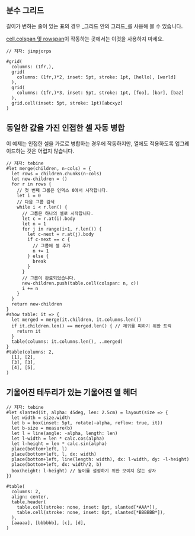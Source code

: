 ## 분수 그리드

길이가 변하는 줄이 있는 표의 경우 _그리드 안의 그리드_를 사용해 볼 수 있습니다.

<div class="warning">
<a href="https://typst.app/docs/reference/model/table/#definitions-cell-colspan">cell.colspan 및 rowspan</a>이 작동하는 곳에서는 이것을 사용하지 마세요.
</div>

```typ
// 저자: jimpjorps

#grid(
  columns: (1fr,),
  grid(
    columns: (1fr,)*2, inset: 5pt, stroke: 1pt, [hello], [world]
  ),
  grid(
    columns: (1fr,)*3, inset: 5pt, stroke: 1pt, [foo], [bar], [baz]
  ),
  grid.cell(inset: 5pt, stroke: 1pt)[abcxyz]
)
```

## 동일한 값을 가진 인접한 셀 자동 병합

이 예제는 인접한 셀을 가로로 병합하는 경우에 작동하지만, 열에도 적용하도록 업그레이드하는 것은 어렵지 않습니다.

```typ
// 저자: tebine
#let merge(children, n-cols) = {
  let rows = children.chunks(n-cols)
  let new-children = ()
  for r in rows {
    // 첫 번째 그룹은 인덱스 0에서 시작합니다.
    let i = 0 
    // 다음 그룹 검색
    while i < r.len() {
      // 그룹은 하나의 셀로 시작합니다.
      let c = r.at(i).body
      let n = 1
      for j in range(i+1, r.len()) {
        let c-next = r.at(j).body
        if c-next == c {
          // 그룹에 셀 추가
          n += 1
        } else {
          break
        }
      }
      // 그룹이 완료되었습니다.
      new-children.push(table.cell(colspan: n, c))
      i += n
    }
  }
  return new-children
}
#show table: it => {
  let merged = merge(it.children, it.columns.len())
  if it.children.len() == merged.len() { // 재귀를 피하기 위한 트릭
    return it
  }
  table(columns: it.columns.len(), ..merged)
}
#table(columns: 2,
  [1], [2],
  [3], [3],
  [4], [5],
)
```

## 기울어진 테두리가 있는 기울어진 열 헤더

```typ
// 저자: tebine
#let slanted(it, alpha: 45deg, len: 2.5cm) = layout(size => {
  let width = size.width
  let b = box(inset: 5pt, rotate(-alpha, reflow: true, it))
  let b-size = measure(b)
  let l = line(angle: -alpha, length: len)
  let l-width = len * calc.cos(alpha)
  let l-height = len * calc.sin(alpha)
  place(bottom+left, l)
  place(bottom+left, l, dx: width)
  place(bottom+left, line(length: width), dx: l-width, dy: -l-height)
  place(bottom+left, dx: width/2, b)
  box(height: l-height) // 높이를 설정하기 위한 보이지 않는 상자
})

#table(
  columns: 2,
  align: center,
  table.header(
    table.cell(stroke: none, inset: 0pt, slanted[*AAA*]),
    table.cell(stroke: none, inset: 0pt, slanted[*BBBBBB*]),
  ),
  [aaaaa], [bbbbbb], [c], [d],
)
```
